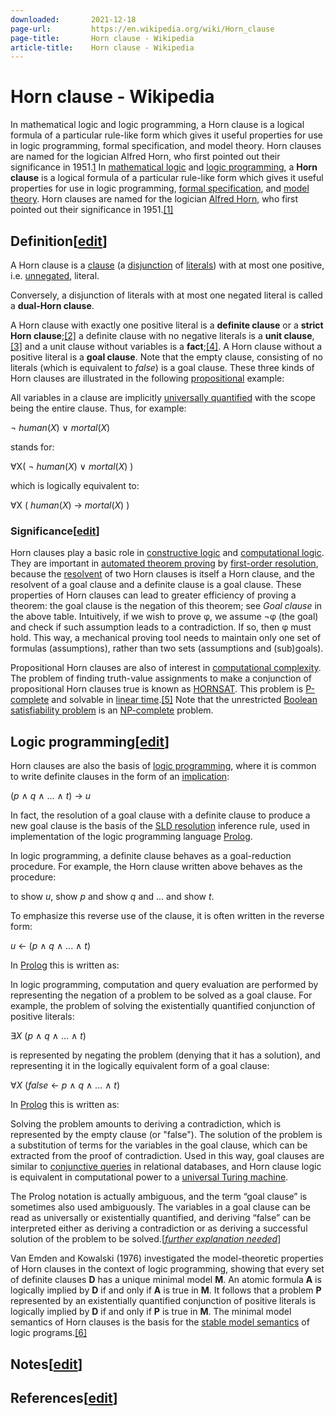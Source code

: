 ```yaml
---
downloaded:       2021-12-18
page-url:         https://en.wikipedia.org/wiki/Horn_clause
page-title:       Horn clause - Wikipedia
article-title:    Horn clause - Wikipedia
---
```

# Horn clause - Wikipedia

In mathematical logic and logic programming, a Horn clause is a logical formula of a particular rule-like form which gives it useful properties for use in logic programming, formal specification, and model theory. Horn clauses are named for the logician Alfred Horn, who first pointed out their significance in 1951.[1]
In [mathematical logic][1] and [logic programming][2], a __Horn clause__ is a logical formula of a particular rule-like form which gives it useful properties for use in logic programming, [formal specification][3], and [model theory][4]. Horn clauses are named for the logician [Alfred Horn][5], who first pointed out their significance in 1951.[\[1\]][6]

## Definition\[[edit][7]\]

A Horn clause is a [clause][8] (a [disjunction][9] of [literals][10]) with at most one positive, i.e. [unnegated][11], literal.

Conversely, a disjunction of literals with at most one negated literal is called a __dual-Horn clause__.

A Horn clause with exactly one positive literal is a __definite clause__ or a __strict Horn clause__;[\[2\]][12] a definite clause with no negative literals is a __unit clause__,[\[3\]][13] and a unit clause without variables is a __fact__;[\[4\]][14]. A Horn clause without a positive literal is a __goal clause__. Note that the empty clause, consisting of no literals (which is equivalent to *false*) is a goal clause. These three kinds of Horn clauses are illustrated in the following [propositional][15] example:

All variables in a clause are implicitly [universally quantified][16] with the scope being the entire clause. Thus, for example:

¬ *human*(*X*) ∨ *mortal*(*X*)

stands for:

∀X( ¬ *human*(*X*) ∨ *mortal*(*X*) )

which is logically equivalent to:

∀X ( *human*(*X*) → *mortal*(*X*) )

### Significance\[[edit][17]\]

Horn clauses play a basic role in [constructive logic][18] and [computational logic][19]. They are important in [automated theorem proving][20] by [first-order resolution][21], because the [resolvent][22] of two Horn clauses is itself a Horn clause, and the resolvent of a goal clause and a definite clause is a goal clause. These properties of Horn clauses can lead to greater efficiency of proving a theorem: the goal clause is the negation of this theorem; see *Goal clause* in the above table. Intuitively, if we wish to prove φ, we assume ¬φ (the goal) and check if such assumption leads to a contradiction. If so, then φ must hold. This way, a mechanical proving tool needs to maintain only one set of formulas (assumptions), rather than two sets (assumptions and (sub)goals).

Propositional Horn clauses are also of interest in [computational complexity][23]. The problem of finding truth-value assignments to make a conjunction of propositional Horn clauses true is known as [HORNSAT][24]. This problem is [P-complete][25] and solvable in [linear time][26].[\[5\]][27] Note that the unrestricted [Boolean satisfiability problem][28] is an [NP-complete][29] problem.

## Logic programming\[[edit][30]\]

Horn clauses are also the basis of [logic programming][31], where it is common to write definite clauses in the form of an [implication][32]:

(*p* ∧ *q* ∧ ... ∧ *t*) → *u*

In fact, the resolution of a goal clause with a definite clause to produce a new goal clause is the basis of the [SLD resolution][33] inference rule, used in implementation of the logic programming language [Prolog][34].

In logic programming, a definite clause behaves as a goal-reduction procedure. For example, the Horn clause written above behaves as the procedure:

to show *u*, show *p* and show *q* and ... and show *t*.

To emphasize this reverse use of the clause, it is often written in the reverse form:

*u* ← (*p* ∧ *q* ∧ ... ∧ *t*)

In [Prolog][35] this is written as:

In logic programming, computation and query evaluation are performed by representing the negation of a problem to be solved as a goal clause. For example, the problem of solving the existentially quantified conjunction of positive literals:

∃*X* (*p* ∧ *q* ∧ ... ∧ *t*)

is represented by negating the problem (denying that it has a solution), and representing it in the logically equivalent form of a goal clause:

∀*X* (*false* ← *p* ∧ *q* ∧ ... ∧ *t*)

In [Prolog][36] this is written as:

Solving the problem amounts to deriving a contradiction, which is represented by the empty clause (or "false"). The solution of the problem is a substitution of terms for the variables in the goal clause, which can be extracted from the proof of contradiction. Used in this way, goal clauses are similar to [conjunctive queries][37] in relational databases, and Horn clause logic is equivalent in computational power to a [universal Turing machine][38].

The Prolog notation is actually ambiguous, and the term “goal clause” is sometimes also used ambiguously. The variables in a goal clause can be read as universally or existentially quantified, and deriving “false” can be interpreted either as deriving a contradiction or as deriving a successful solution of the problem to be solved.\[*[further explanation needed][39]*\]

Van Emden and Kowalski (1976) investigated the model-theoretic properties of Horn clauses in the context of logic programming, showing that every set of definite clauses __D__ has a unique minimal model __M__. An atomic formula __A__ is logically implied by __D__ if and only if __A__ is true in __M__. It follows that a problem __P__ represented by an existentially quantified conjunction of positive literals is logically implied by __D__ if and only if __P__ is true in __M__. The minimal model semantics of Horn clauses is the basis for the [stable model semantics][40] of logic programs.[\[6\]][41]

## Notes\[[edit][42]\]

## References\[[edit][43]\]

[1]: https://en.wikipedia.org/wiki/Mathematical_logic "Mathematical logic"
[2]: https://en.wikipedia.org/wiki/Logic_programming "Logic programming"
[3]: https://en.wikipedia.org/wiki/Formal_specification "Formal specification"
[4]: https://en.wikipedia.org/wiki/Model_theory "Model theory"
[5]: https://en.wikipedia.org/wiki/Alfred_Horn "Alfred Horn"
[6]: https://en.wikipedia.org/wiki/Horn_clause#cite_note-onsentences-1
[7]: https://en.wikipedia.org/w/index.php?title=Horn_clause&action=edit&section=1 "Edit section: Definition"
[8]: https://en.wikipedia.org/wiki/Clause_(logic) "Clause (logic)"
[9]: https://en.wikipedia.org/wiki/Disjunction "Disjunction"
[10]: https://en.wikipedia.org/wiki/Literal_(mathematical_logic) "Literal (mathematical logic)"
[11]: https://en.wikipedia.org/wiki/Negation "Negation"
[12]: https://en.wikipedia.org/wiki/Horn_clause#cite_note-makowsky-2
[13]: https://en.wikipedia.org/wiki/Horn_clause#cite_note-3
[14]: https://en.wikipedia.org/wiki/Horn_clause#cite_note-4
[15]: https://en.wikipedia.org/wiki/Propositional_formula "Propositional formula"
[16]: https://en.wikipedia.org/wiki/Universal_quantification "Universal quantification"
[17]: https://en.wikipedia.org/w/index.php?title=Horn_clause&action=edit&section=2 "Edit section: Significance"
[18]: https://en.wikipedia.org/wiki/Constructive_logic "Constructive logic"
[19]: https://en.wikipedia.org/wiki/Computational_logic "Computational logic"
[20]: https://en.wikipedia.org/wiki/Automated_theorem_proving "Automated theorem proving"
[21]: https://en.wikipedia.org/wiki/First-order_resolution "First-order resolution"
[22]: https://en.wikipedia.org/wiki/Resolution_(logic) "Resolution (logic)"
[23]: https://en.wikipedia.org/wiki/Computational_complexity_theory "Computational complexity theory"
[24]: https://en.wikipedia.org/wiki/Horn-satisfiability "Horn-satisfiability"
[25]: https://en.wikipedia.org/wiki/P-complete "P-complete"
[26]: https://en.wikipedia.org/wiki/Linear_time "Linear time"
[27]: https://en.wikipedia.org/wiki/Horn_clause#cite_note-dowling-6
[28]: https://en.wikipedia.org/wiki/Boolean_satisfiability_problem "Boolean satisfiability problem"
[29]: https://en.wikipedia.org/wiki/NP-complete "NP-complete"
[30]: https://en.wikipedia.org/w/index.php?title=Horn_clause&action=edit&section=3 "Edit section: Logic programming"
[31]: https://en.wikipedia.org/wiki/Logic_programming "Logic programming"
[32]: https://en.wikipedia.org/wiki/Material_conditional "Material conditional"
[33]: https://en.wikipedia.org/wiki/SLD_resolution "SLD resolution"
[34]: https://en.wikipedia.org/wiki/Prolog "Prolog"
[35]: https://en.wikipedia.org/wiki/Prolog "Prolog"
[36]: https://en.wikipedia.org/wiki/Prolog "Prolog"
[37]: https://en.wikipedia.org/wiki/Conjunctive_query "Conjunctive query"
[38]: https://en.wikipedia.org/wiki/Universal_Turing_machine "Universal Turing machine"
[39]: https://en.wikipedia.org/wiki/Wikipedia:Please_clarify "Wikipedia:Please clarify"
[40]: https://en.wikipedia.org/wiki/Stable_model_semantics "Stable model semantics"
[41]: https://en.wikipedia.org/wiki/Horn_clause#cite_note-emdenkowalski-7
[42]: https://en.wikipedia.org/w/index.php?title=Horn_clause&action=edit&section=4 "Edit section: Notes"
[43]: https://en.wikipedia.org/w/index.php?title=Horn_clause&action=edit&section=5 "Edit section: References"
